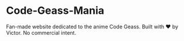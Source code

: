 # Code-Geass-Mania
Fan-made website dedicated to the anime Code Geass. Built with ❤️ by Victor. No commercial intent.

